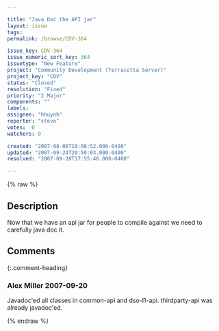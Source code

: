 ```yaml
---

title: "Java Doc the API jar"
layout: issue
tags: 
permalink: /browse/CDV-364

issue_key: CDV-364
issue_numeric_sort_key: 364
issuetype: "New Feature"
project: "Community Development (Terracotta Server)"
project_key: "CDV"
status: "Closed"
resolution: "Fixed"
priority: "2 Major"
components: ""
labels: 
assignee: "hhuynh"
reporter: "steve"
votes:  0
watchers: 0

created: "2007-08-06T19:08:52.000-0400"
updated: "2007-09-24T20:50:03.000-0400"
resolved: "2007-09-20T17:55:46.000-0400"

---
```




{% raw %}



## Description

<div markdown="1" class="description">

Now that we have an api jar for people to compile against we need to carefully java doc it.

</div>

## Comments


{:.comment-heading}
### **Alex Miller** <span class="date">2007-09-20</span>

<div markdown="1" class="comment">

Javadoc'ed all classes in common-api and dso-l1-api.  thirdparty-api was already javadoc'ed.

</div>



{% endraw %}
